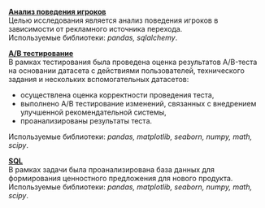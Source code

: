 **[Анализ поведения игроков](https://github.com/rrishkulova/Data_analyst_projects/blob/main/%D0%92%D1%8B%D0%BF%D1%83%D1%81%D0%BA%D0%BD%D0%BE%D0%B9%20%D0%BF%D1%80%D0%BE%D0%B5%D0%BA%D1%82/GP_PlayerAnalysis.ipynb)**   
Целью исследования является анализ поведения игроков в зависимости от рекламного источника перехода.   
Используемые библиотеки: *pandas, sqlalchemy*.   

**[А/В тестирование](https://github.com/rrishkulova/Data_analyst_projects/blob/main/%D0%92%D1%8B%D0%BF%D1%83%D1%81%D0%BA%D0%BD%D0%BE%D0%B9%20%D0%BF%D1%80%D0%BE%D0%B5%D0%BA%D1%82/GP_ABtest.ipynb)**   
В рамках тестирования была проведена оценка результатов A/B-теста на основании датасета с действиями пользователей, технического задания и нескольких вспомогательных датасетов:
- осуществлена оценка корректности проведения теста,
- выполнено А/В тестирование изменений, связанных с внедрением улучшенной рекомендательной системы,
- проанализированы результаты теста.   

Используемые библиотеки: *pandas, matplotlib, seaborn, numpy, math, scipy*.   

   
**[SQL](https://github.com/rrishkulova/Data_analyst_projects/blob/main/%D0%92%D1%8B%D0%BF%D1%83%D1%81%D0%BA%D0%BD%D0%BE%D0%B9%20%D0%BF%D1%80%D0%BE%D0%B5%D0%BA%D1%82/GP_SQL.ipynb)**   
В рамках задачи была проанализирована база данных для формирования ценностного предложения для нового продукта.   
Используемые библиотеки: *pandas, matplotlib, seaborn, numpy, math, scipy*.  
